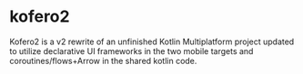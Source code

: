 # kofero2

Kofero2 is a v2 rewrite of an unfinished Kotlin Multiplatform project updated to utilize declarative UI frameworks in the two mobile targets and coroutines/flows+Arrow in the shared kotlin code.
